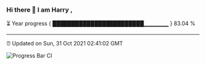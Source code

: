 ### Hi there 👋 I am Harry , 

⏳ Year progress { ████████████████████████▁▁▁▁▁▁ } 83.04 %

---

⏰ Updated on Sun, 31 Oct 2021 02:41:02 GMT

![Progress Bar CI](https://github.com/duykhang68/duykhang68/workflows/Progress%20Bar%20CI/badge.svg)
